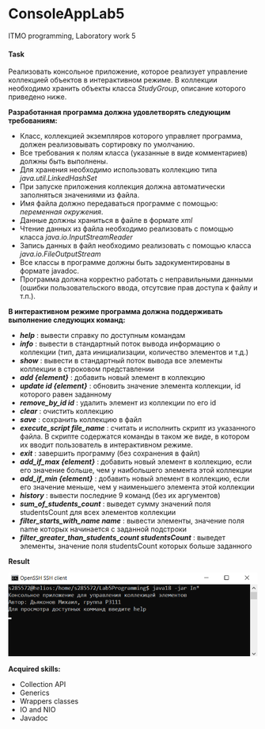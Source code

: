 # ConsoleAppLab5
ITMO programming, Laboratory work 5

#### Task

Реализовать консольное приложение, которое реализует управление коллекцией объектов в интерактивном режиме. В коллекции необходимо хранить объекты класса _StudyGroup_, описание которого приведено ниже.

**Разработанная программа должна удовлетворять следующим требованиям:**
- Класс, коллекцией экземпляров которого управляет программа, должен реализовывать сортировку по умолчанию.
- Все требования к полям класса (указанные в виде комментариев) должны быть выполнены.
- Для хранения необходимо использовать коллекцию типа _java.util.LinkedHashSet_
- При запуске приложения коллекция должна автоматически заполняться значениями из файла.
- Имя файла должно передаваться программе с помощью: _переменная окружения_.
- Данные должны храниться в файле в формате _xml_
- Чтение данных из файла необходимо реализовать с помощью класса _java.io.InputStreamReader_
- Запись данных в файл необходимо реализовать с помощью класса _java.io.FileOutputStream_
- Все классы в программе должны быть задокументированы в формате javadoc.
- Программа должна корректно работать с неправильными данными (ошибки пользовательского ввода, отсутсвие прав доступа к файлу и т.п.).

**В интерактивном режиме программа должна поддерживать выполнение следующих команд:**
- ***help*** : вывести справку по доступным командам
- ***info*** : вывести в стандартный поток вывода информацию о коллекции (тип, дата инициализации, количество элементов и т.д.)
- ***show*** : вывести в стандартный поток вывода все элементы коллекции в строковом представлении
- ***add {element}*** : добавить новый элемент в коллекцию
- ***update id {element}*** : обновить значение элемента коллекции, id которого равен заданному
- ***remove_by_id id*** : удалить элемент из коллекции по его id
- ***clear*** : очистить коллекцию
- ***save*** : сохранить коллекцию в файл
- ***execute_script file_name*** : считать и исполнить скрипт из указанного файла. В скрипте содержатся команды в таком же виде, в котором их вводит пользователь в интерактивном режиме.
- ***exit*** : завершить программу (без сохранения в файл)
- ***add_if_max {element}*** : добавить новый элемент в коллекцию, если его значение больше, чем у наибольшего элемента этой коллекции
- ***add_if_min {element}*** : добавить новый элемент в коллекцию, если его значение меньше, чем у наименьшего элемента этой коллекции
- ***history*** : вывести последние 9 команд (без их аргументов)
- ***sum_of_students_count*** : выведет сумму значений поля studentsCount для всех элементов коллекции
- ***filter_starts_with_name name*** : вывести элементы, значение поля name которых начинается с заданной подстроки
- ***filter_greater_than_students_count studentsCount*** : выведет элементы, значение поля studentsCount которых больше заданного

**Result**

![](result.png)

**Acquired skills:**
- Collection API
- Generics
- Wrappers classes
- IO and NIO
- Javadoc